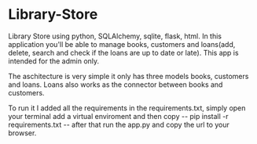 # Library-Store

Library Store using python, SQLAlchemy, sqlite, flask, html.
In this application you'll be able to manage books, customers and loans(add, delete, search and check if the loans are up to date or late).
This app is intended for the admin only.

The aschitecture is very simple it only has three models books, customers and loans.
Loans also works as the connector between books and customers.

To run it I added all the requirements in the requirements.txt, simply open your terminal add a virtual enviroment and then copy -- pip install -r requirements.txt --
after that run the app.py and copy the url to your browser. 